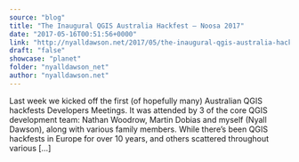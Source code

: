 ```yaml
---
source: "blog"
title: "The Inaugural QGIS Australia Hackfest – Noosa 2017"
date: "2017-05-16T00:51:56+0000"
link: "http://nyalldawson.net/2017/05/the-inaugural-qgis-australia-hackfest-noosa-2017/"
draft: "false"
showcase: "planet"
folder: "nyalldawson_net"
author: "nyalldawson.net"
---
```


Last week we kicked off the first (of hopefully many) Australian QGIS hackfests Developers Meetings. It was attended by 3 of the core QGIS development team: Nathan Woodrow, Martin Dobias and myself (Nyall Dawson), along with various family members. While there&#8217;s been QGIS hackfests in Europe for over 10 years, and others scattered throughout various [&#8230;]
